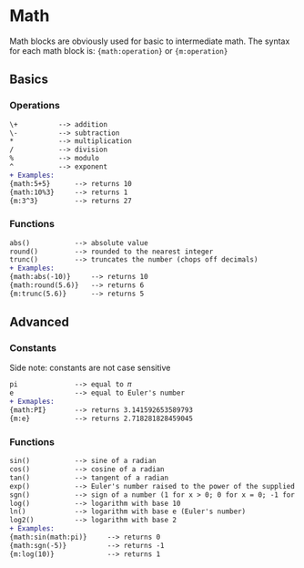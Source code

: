 # Math

Math blocks are obviously used for basic to intermediate math. The syntax for each math block is:
``{math:operation}`` or ``{m:operation}``

## Basics

### Operations
```diff
\+          --> addition
\-          --> subtraction
*           --> multiplication
/           --> division
%           --> modulo
^           --> exponent
+ Examples:
{math:5+5}      --> returns 10
{math:10%3}     --> returns 1
{m:3^3}         --> returns 27
```

### Functions
```diff
abs()           --> absolute value
round()         --> rounded to the nearest integer
trunc()         --> truncates the number (chops off decimals)
+ Examples:
{math:abs(-10)}     --> returns 10
{math:round(5.6)}   --> returns 6
{m:trunc(5.6)}      --> returns 5
```

## Advanced

### Constants
Side note: constants are not case sensitive
```diff
pi              --> equal to 𝜋
e               --> equal to Euler's number
+ Exmaples:
{math:PI}       --> returns 3.141592653589793
{m:e}           --> returns 2.718281828459045
```

### Functions
```diff
sin()           --> sine of a radian
cos()           --> cosine of a radian
tan()           --> tangent of a radian
exp()           --> Euler's number raised to the power of the supplied number
sgn()           --> sign of a number (1 for x > 0; 0 for x = 0; -1 for x < 0)
log()           --> logarithm with base 10
ln()            --> logarithm with base e (Euler's number)
log2()          --> logarithm with base 2
+ Examples:
{math:sin(math:pi)}     --> returns 0
{math:sgn(-5)}          --> returns -1
{m:log(10)}             --> returns 1
```